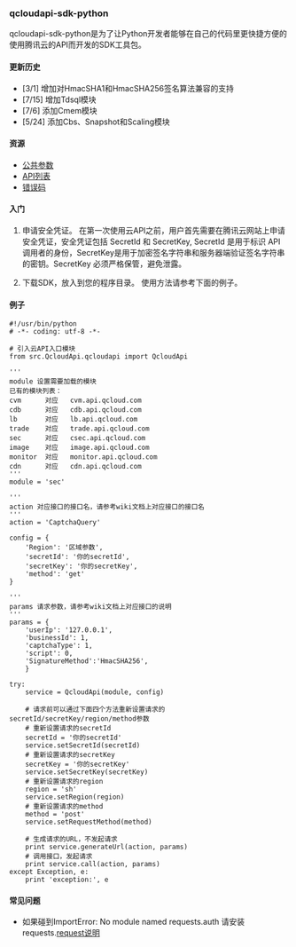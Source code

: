 ### qcloudapi-sdk-python

qcloudapi-sdk-python是为了让Python开发者能够在自己的代码里更快捷方便的使用腾讯云的API而开发的SDK工具包。

#### 更新历史

* [3/1] 增加对HmacSHA1和HmacSHA256签名算法兼容的支持
* [7/15] 增加Tdsql模块
* [7/6] 添加Cmem模块
* [5/24] 添加Cbs、Snapshot和Scaling模块

#### 资源

* [公共参数](http://wiki.qcloud.com/wiki/%E5%85%AC%E5%85%B1%E5%8F%82%E6%95%B0)
* [API列表](http://wiki.qcloud.com/wiki/API)
* [错误码](http://wiki.qcloud.com/wiki/%E9%94%99%E8%AF%AF%E7%A0%81)

#### 入门

1. 申请安全凭证。
在第一次使用云API之前，用户首先需要在腾讯云网站上申请安全凭证，安全凭证包括 SecretId 和 SecretKey, SecretId 是用于标识 API 调用者的身份，SecretKey是用于加密签名字符串和服务器端验证签名字符串的密钥。SecretKey 必须严格保管，避免泄露。

2. 下载SDK，放入到您的程序目录。
使用方法请参考下面的例子。

#### 例子

    #!/usr/bin/python
    # -*- coding: utf-8 -*-

    # 引入云API入口模块
    from src.QcloudApi.qcloudapi import QcloudApi

    '''
    module 设置需要加载的模块
    已有的模块列表：
    cvm      对应   cvm.api.qcloud.com
    cdb      对应   cdb.api.qcloud.com
    lb       对应   lb.api.qcloud.com
    trade    对应   trade.api.qcloud.com
    sec      对应   csec.api.qcloud.com
    image    对应   image.api.qcloud.com
    monitor  对应   monitor.api.qcloud.com
    cdn      对应   cdn.api.qcloud.com
    '''
    module = 'sec'

    '''
    action 对应接口的接口名，请参考wiki文档上对应接口的接口名
    '''
    action = 'CaptchaQuery'

    config = {
        'Region': '区域参数',
        'secretId': '你的secretId',
        'secretKey': '你的secretKey',
        'method': 'get'
    }

    '''
    params 请求参数，请参考wiki文档上对应接口的说明
    '''
    params = {
        'userIp': '127.0.0.1',
        'businessId': 1,
        'captchaType': 1,
        'script': 0,
        'SignatureMethod':'HmacSHA256',
        }
        
    try:
        service = QcloudApi(module, config)

        # 请求前可以通过下面四个方法重新设置请求的secretId/secretKey/region/method参数
        # 重新设置请求的secretId
        secretId = '你的secretId'
        service.setSecretId(secretId)
        # 重新设置请求的secretKey
        secretKey = '你的secretKey'
        service.setSecretKey(secretKey)
        # 重新设置请求的region
        region = 'sh'
        service.setRegion(region)
        # 重新设置请求的method
        method = 'post'
        service.setRequestMethod(method)

        # 生成请求的URL，不发起请求
        print service.generateUrl(action, params)
        # 调用接口，发起请求
        print service.call(action, params)
    except Exception, e:
        print 'exception:', e

#### 常见问题

* 如果碰到ImportError: No module named requests.auth 请安装 requests.[request说明](https://github.com/kennethreitz/requests)
